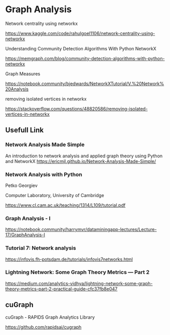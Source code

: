 # Graph Analysis

Network centrality using networkx

https://www.kaggle.com/code/rahulgoel1106/network-centrality-using-networkx


Understanding Community Detection Algorithms With Python NetworkX

https://memgraph.com/blog/community-detection-algorithms-with-python-networkx


Graph Measures

https://notebook.community/bjedwards/NetworkXTutorial/V.%20Network%20Analysis


removing isolated vertices in networkx

https://stackoverflow.com/questions/48820586/removing-isolated-vertices-in-networkx

## Usefull Link

### Network Analysis Made Simple 
 An introduction to network analysis and applied graph theory using Python and NetworkX 
https://ericmjl.github.io/Network-Analysis-Made-Simple/


### Network Analysis with Python
Petko Georgiev

Computer Laboratory, University of Cambridge

https://www.cl.cam.ac.uk/teaching/1314/L109/tutorial.pdf

### Graph Analysis - I
https://notebook.community/harrymvr/dataminingapp-lectures/Lecture-17/GraphAnalysis-I

### Tutorial 7: Network analysis

https://infovis.fh-potsdam.de/tutorials/infovis7networks.html

### Lightning Network: Some Graph Theory Metrics — Part 2

https://medium.com/analytics-vidhya/lightning-network-some-graph-theory-metrics-part-2-practical-guide-cfc37fb8e047



## cuGraph 
cuGraph - RAPIDS Graph Analytics Library 

https://github.com/rapidsai/cugraph